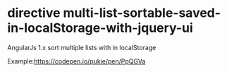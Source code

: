 # directive multi-list-sortable-saved-in-localStorage-with-jquery-ui 

AngularJs 1.x sort multiple lists with in localStorage 

Example:https://codepen.io/pukie/pen/PpQGVa
